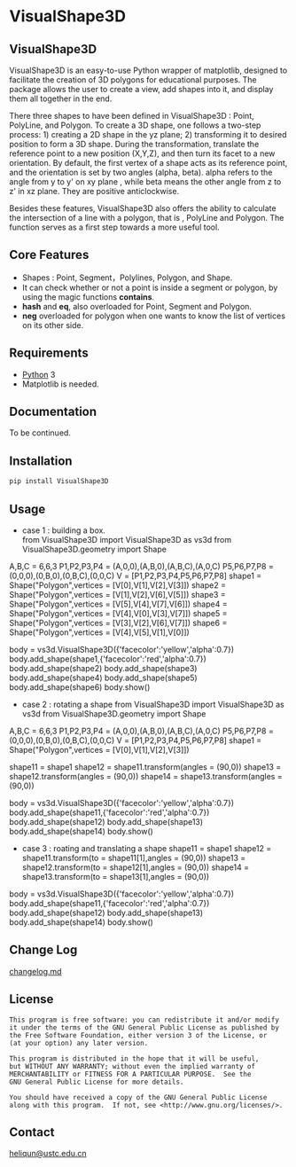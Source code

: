 # VisualShape3D

## VisualShape3D

VisualShape3D is an easy-to-use Python wrapper of matplotlib, designed to facilitate the creation of 3D polygons for educational purposes. The package allows the user to create a view, add shapes into it, and display them all together in the end.

There three shapes to have been defined in VisualShape3D : Point, PolyLine, and Polygon. To create a 3D shape, one follows a two-step process: 1) creating a 2D shape in the yz plane; 2) transforming it to desired position to form a 3D shape. During the transformation,  translate the reference point to a new position (X,Y,Z), and then turn its facet to  a new orientation. By default, the first vertex of a shape acts as its reference point, and the orientation is set by two angles (alpha, beta). alpha refers to the angle from y to y' on xy plane , while beta means the other angle from z to z' in xz plane. They are positive anticlockwise.

Besides these features, VisualShape3D also offers the ability to calculate the intersection of a line with a polygon, that is , PolyLine and Polygon. The function serves as a first step towards a more useful tool.

## Core Features
* Shapes : Point, Segment，Polylines, Polygon, and Shape.
* It can check whether or not a point is inside a segment or polygon, by using the magic functions __contains__.
* __hash__ and __eq__, also overloaded for Point, Segment and Polygon.
* __neg__ overloaded for polygon when one wants to know the list of vertices on its other side.

## Requirements

* [Python](http://www.python.org) 3 
* Matplotlib is needed.

## Documentation

To be continued.

## Installation
```bash
pip install VisualShape3D
```

## Usage 

* case 1 : building a box.  
from VisualShape3D import VisualShape3D as vs3d
from VisualShape3D.geometry import Shape 

A,B,C = 6,6,3
P1,P2,P3,P4 = (A,0,0),(A,B,0),(A,B,C),(A,0,C)
P5,P6,P7,P8 = (0,0,0),(0,B,0),(0,B,C),(0,0,C)
V = [P1,P2,P3,P4,P5,P6,P7,P8]
shape1 = Shape("Polygon",vertices = [V[0],V[1],V[2],V[3]])
shape2 = Shape("Polygon",vertices = [V[1],V[2],V[6],V[5]])
shape3 = Shape("Polygon",vertices = [V[5],V[4],V[7],V[6]])
shape4 = Shape("Polygon",vertices = [V[4],V[0],V[3],V[7]])
shape5 = Shape("Polygon",vertices = [V[3],V[2],V[6],V[7]])
shape6 = Shape("Polygon",vertices = [V[4],V[5],V[1],V[0]])

body = vs3d.VisualShape3D({'facecolor':'yellow','alpha':0.7})
body.add_shape(shape1,{'facecolor':'red','alpha':0.7})
body.add_shape(shape2)
body.add_shape(shape3)
body.add_shape(shape4)
body.add_shape(shape5)
body.add_shape(shape6)
body.show()

* case 2 : rotating a shape
from VisualShape3D import VisualShape3D as vs3d
from VisualShape3D.geometry import Shape 

A,B,C = 6,6,3
P1,P2,P3,P4 = (A,0,0),(A,B,0),(A,B,C),(A,0,C)
P5,P6,P7,P8 = (0,0,0),(0,B,0),(0,B,C),(0,0,C)
V = [P1,P2,P3,P4,P5,P6,P7,P8]
shape1 = Shape("Polygon",vertices = [V[0],V[1],V[2],V[3]])

shape11 = shape1
shape12 = shape11.transform(angles = (90,0))
shape13 = shape12.transform(angles = (90,0))
shape14 = shape13.transform(angles = (90,0))

body = vs3d.VisualShape3D({'facecolor':'yellow','alpha':0.7})
body.add_shape(shape11,{'facecolor':'red','alpha':0.7})
body.add_shape(shape12)
body.add_shape(shape13)
body.add_shape(shape14)
body.show()

* case 3 : roating and translating a shape
shape11 = shape1
shape12 = shape11.transform(to = shape11[1],angles = (90,0))
shape13 = shape12.transform(to = shape12[1],angles = (90,0))
shape14 = shape13.transform(to = shape13[1],angles = (90,0))

body = vs3d.VisualShape3D({'facecolor':'yellow','alpha':0.7})
body.add_shape(shape11,{'facecolor':'red','alpha':0.7})
body.add_shape(shape12)
body.add_shape(shape13)
body.add_shape(shape14)
body.show()

## Change Log

[changelog.md](changelog.md)

## License

    This program is free software: you can redistribute it and/or modify
    it under the terms of the GNU General Public License as published by
    the Free Software Foundation, either version 3 of the License, or
    (at your option) any later version.

    This program is distributed in the hope that it will be useful,
    but WITHOUT ANY WARRANTY; without even the implied warranty of
    MERCHANTABILITY or FITNESS FOR A PARTICULAR PURPOSE.  See the
    GNU General Public License for more details.

    You should have received a copy of the GNU General Public License
    along with this program.  If not, see <http://www.gnu.org/licenses/>.

## Contact
heliqun@ustc.edu.cn

